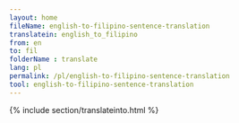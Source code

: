 ```yaml
---
layout: home
fileName: english-to-filipino-sentence-translation
translatein: english_to_filipino
from: en
to: fil
folderName : translate
lang: pl
permalink: /pl/english-to-filipino-sentence-translation
tool: english-to-filipino-sentence-translation
---
```

{% include section/translateinto.html %}